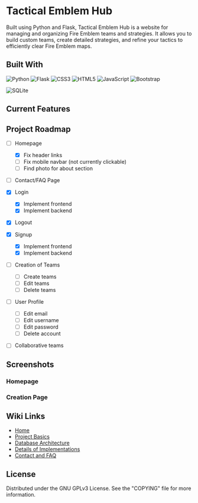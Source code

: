 # Tactical Emblem Hub

<p>Built using Python and Flask, Tactical Emblem Hub is a website for managing and organizing Fire Emblem teams and strategies. It allows you to build custom teams, create detailed strategies, and refine your tactics to efficiently clear Fire Emblem maps.</p>

## Built With
![Python](https://img.shields.io/badge/python-3670A0?style=for-the-badge&logo=python&logoColor=ffdd54)
![Flask](https://img.shields.io/badge/flask-%23000.svg?style=for-the-badge&logo=flask&logoColor=white)
![CSS3](https://img.shields.io/badge/css3-%231572B6.svg?style=for-the-badge&logo=css3&logoColor=white)
![HTML5](https://img.shields.io/badge/html5-%23E34F26.svg?style=for-the-badge&logo=html5&logoColor=white) 
![JavaScript](https://img.shields.io/badge/Javascript-ffdf2b?style=for-the-badge&logo=Javascript&logoColor=white)
![Bootstrap](https://img.shields.io/badge/bootstrap-%238511FA.svg?style=for-the-badge&logo=bootstrap&logoColor=white)
<!--SQLAlchemy-->
![SQLite](https://img.shields.io/badge/sqlite-%2307405e.svg?style=for-the-badge&logo=sqlite&logoColor=white)

## Current Features
<!-- - Signup
- Login
- Create a team (Every team is associated with a game, strategy and a chosen variety of characters. The process goes: game, team, characters, strategy) -->

## Project Roadmap
- [ ] Homepage
    - [x] Fix header links
    - [ ] Fix mobile navbar (not currently clickable)
    - [ ] Find photo for about section
- [ ] Contact/FAQ Page
- [x] Login
    - [x] Implement frontend
    - [x] Implement backend
- [x] Logout
- [x] Signup
    - [x] Implement frontend
    - [x] Implement backend
- [ ] Creation of Teams
    - [ ] Create teams
    - [ ] Edit teams
    - [ ] Delete teams
- [ ] User Profile
    - [ ] Edit email
    - [ ] Edit username
    - [ ] Edit password
    - [ ] Delete account
- [ ] Collaborative teams 


## Screenshots
### Homepage

### Creation Page

## Wiki Links

- [Home](https://github.com/GSDion/Tactical-Emblem-Hub/wiki)
- [Project Basics](https://github.com/GSDion/Tactical-Emblem-Hub/wiki/Project_Basics)
- [Database Architecture](https://github.com/GSDion/Tactical-Emblem-Hub/wiki/Contact_and_FAQ)
- [Details of Implementations](https://github.com/GSDion/Tactical-Emblem-Hub/wiki/Details_of_Implementations)
- [Contact and FAQ](https://github.com/GSDion/Tactical-Emblem-Hub/wiki/Contact_and_FAQ)

## License
Distributed under the GNU GPLv3 License. See the "COPYING" file for more information.